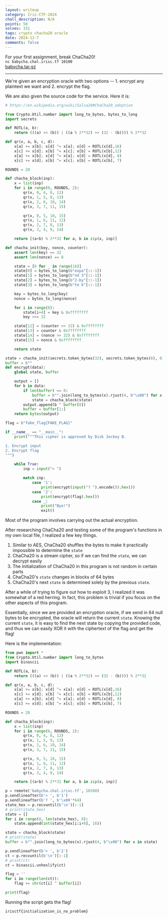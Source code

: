 ```yaml
---
layout: writeup
category: Iris-CTF-2024
chall_description: N/A
points: 50
solves: 151
tags: crypto chacha20 oracle
date: 2024-12-7
comments: false
---
```


For your first assignment, break ChaCha20!  
`nc babycha.chal.irisc.tf 10100`  
[babycha.tar.gz](https://github.com/Nightxade/ctf-writeups/blob/master/assets/CTFs/Iris-CTF-2024/babycha.tar.gz)  

---

We're given an encryption oracle with two options -- 1. encrypt any plaintext we want and 2. encrypt the flag.  

We are also given the source code for the service. Here it is:  

```py
# https://en.wikipedia.org/wiki/Salsa20#ChaCha20_adoption

from Crypto.Util.number import long_to_bytes, bytes_to_long
import secrets

def ROTL(a, b):
    return (((a) << (b)) | ((a % 2**32) >> (32 - (b)))) % 2**32

def qr(x, a, b, c, d):
    x[a] += x[b]; x[d] ^= x[a]; x[d] = ROTL(x[d],16)
    x[c] += x[d]; x[b] ^= x[c]; x[b] = ROTL(x[b],12)
    x[a] += x[b]; x[d] ^= x[a]; x[d] = ROTL(x[d], 8)
    x[c] += x[d]; x[b] ^= x[c]; x[b] = ROTL(x[b], 7)

ROUNDS = 20

def chacha_block(inp):
    x = list(inp)
    for i in range(0, ROUNDS, 2):
        qr(x, 0, 4, 8, 12)
        qr(x, 1, 5, 9, 13)
        qr(x, 2, 6, 10, 14)
        qr(x, 3, 7, 11, 15)

        qr(x, 0, 5, 10, 15)
        qr(x, 1, 6, 11, 12)
        qr(x, 2, 7, 8, 13)
        qr(x, 3, 4, 9, 14)

    return [(a+b) % 2**32 for a, b in zip(x, inp)]

def chacha_init(key, nonce, counter):
    assert len(key) == 32
    assert len(nonce) == 8

    state = [0 for _ in range(16)]
    state[0] = bytes_to_long(b"expa"[::-1])
    state[1] = bytes_to_long(b"nd 3"[::-1])
    state[2] = bytes_to_long(b"2-by"[::-1])
    state[3] = bytes_to_long(b"te k"[::-1])

    key = bytes_to_long(key)
    nonce = bytes_to_long(nonce)

    for i in range(8):
        state[i+4] = key & 0xffffffff
        key >>= 32

    state[12] = (counter >> 32) & 0xffffffff
    state[13] = counter & 0xffffffff
    state[14] = (nonce >> 32) & 0xffffffff
    state[15] = nonce & 0xffffffff

    return state

state = chacha_init(secrets.token_bytes(32), secrets.token_bytes(8), 0)
buffer = b""
def encrypt(data):
    global state, buffer

    output = []
    for b in data:
        if len(buffer) == 0:
            buffer = b"".join(long_to_bytes(x).rjust(4, b"\x00") for x in state)
            state = chacha_block(state)
        output.append(b ^ buffer[0])
        buffer = buffer[1:]
    return bytes(output)

flag = b"fake_flag{FAKE_FLAG}"

if __name__ == "__main__":
    print("""This cipher is approved by Disk Jockey B.

1. Encrypt input
2. Encrypt flag
""")

    while True:
        inp = input("> ")

        match inp:
            case '1':
                print(encrypt(input("? ").encode()).hex())
            case '2':
                print(encrypt(flag).hex())
            case _:
                print("Bye!")
                exit()
```

Most of the program involves carrying out the actual encryption.  

After researching ChaCha20 and testing some of the program's functions in my own local file, I realized a few key things.

1. Similar to AES, ChaCha20 shuffles the bytes to make it practically impossible to determine the `state`
2. ChaCha20 is a stream cipher, so if we can find the `state`, we can decrypt easily
3. The initialization of ChaCha20 in this program is not random in certain parts
4. ChaCha20's `state` changes in blocks of 64 bytes
5. ChaCha20's next `state` is determined solely by the previous `state`.

After a while of trying to figure out how to exploit 3, I realized it was somewhat of a red herring. In fact, this problem is trivial if you focus on the other aspects of this program.  

Essentially, since we are provided an encryption oracle, if we send in 64 null bytes to be encrypted, the oracle will return the current `state`. Knowing the current `state`, it is easy to find the next state by copying the provided code, and thus we can easily XOR it with the ciphertext of the flag and get the flag!  

Here is the implementation:  

```py
from pwn import *
from Crypto.Util.number import long_to_bytes
import binascii

def ROTL(a, b):
    return (((a) << (b)) | ((a % 2**32) >> (32 - (b)))) % 2**32

def qr(x, a, b, c, d):
    x[a] += x[b]; x[d] ^= x[a]; x[d] = ROTL(x[d],16)
    x[c] += x[d]; x[b] ^= x[c]; x[b] = ROTL(x[b],12)
    x[a] += x[b]; x[d] ^= x[a]; x[d] = ROTL(x[d], 8)
    x[c] += x[d]; x[b] ^= x[c]; x[b] = ROTL(x[b], 7)

ROUNDS = 20

def chacha_block(inp):
    x = list(inp)
    for i in range(0, ROUNDS, 2):
        qr(x, 0, 4, 8, 12)
        qr(x, 1, 5, 9, 13)
        qr(x, 2, 6, 10, 14)
        qr(x, 3, 7, 11, 15)

        qr(x, 0, 5, 10, 15)
        qr(x, 1, 6, 11, 12)
        qr(x, 2, 7, 8, 13)
        qr(x, 3, 4, 9, 14)

    return [(a+b) % 2**32 for a, b in zip(x, inp)]

p = remote('babycha.chal.irisc.tf', 10100)
p.sendlineafter(b'> ', b'1')
p.sendlineafter(b'? ', b'\x00'*64)
state_hex = p.recvuntil(b'\n')[:-1]
# print(state_hex)
state = []
for i in range(0, len(state_hex), 8):
    state.append(int(state_hex[i:i+8], 16))

state = chacha_block(state)
# print(state)
buffer = b"".join(long_to_bytes(x).rjust(4, b"\x00") for x in state)

p.sendlineafter(b'> ', b'2')
ct = p.recvuntil(b'\n')[:-1]
# print(ct)
ct = binascii.unhexlify(ct)

flag = ''
for i in range(len(ct)):
    flag += chr(ct[i] ^ buffer[i])

print(flag)
```

Running the script gets the flag!  

    irisctf{initialization_is_no_problem}